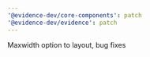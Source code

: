 ```yaml
---
'@evidence-dev/core-components': patch
'@evidence-dev/evidence': patch
---
```


Maxwidth option to layout, bug fixes
